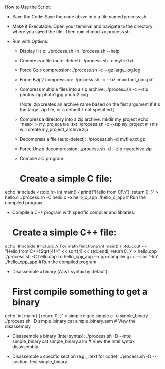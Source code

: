 How to Use the Script:
 * Save the Code:
   Save the code above into a file named process.sh.
 * Make it Executable:
   Open your terminal and navigate to the directory where you saved the file. Then run:
   chmod +x process.sh

 * Run with Options:
   * Display Help:
     ./process.sh -h
./process.sh --help

   * Compress a file (auto-detect):
     ./process.sh -c myfile.txt

   * Force Gzip compression:
     ./process.sh -c --gz large_log.log

   * Force Bzip2 compression:
     ./process.sh -c --bz important_doc.pdf

   * Compress multiple files into a zip archive:
     ./process.sh -c --zip photos.zip photo1.jpg photo2.png

     (Note: zip creates an archive name based on the first argument if it's the target zip file, or a default if not specified.)
   * Compress a directory into a zip archive:
     mkdir my_project
echo "hello" > my_project/file1.txt
./process.sh -c --zip my_project # This will create my_project_archive.zip

   * Decompress a file (auto-detect):
     ./process.sh -d myfile.txt.gz

   * Force Unzip decompression:
     ./process.sh -d --zip myarchive.zip

   * Compile a C program:
     # Create a simple C file:
echo '#include <stdio.h>
      int main() { printf("Hello from C!\n"); return 0; }' > hello.c
./process.sh -C hello.c -o hello_c_app
./hello_c_app # Run the compiled program

   * Compile a C++ program with specific compiler and libraries:
     # Create a simple C++ file:
echo '#include <iostream>
      #include <cmath> // For math functions
      int main() { std::cout << "Hello from C++! Sqrt(4)=" << sqrt(4) << std::endl; return 0; }' > hello.cpp
./process.sh -C hello.cpp -o hello_cpp_app --cpp-compiler g++ --libs '-lm'
./hello_cpp_app # Run the compiled program

   * Disassemble a binary (AT&T syntax by default):
     # First compile something to get a binary
echo 'int main() { return 0; }' > simple.c
gcc simple.c -o simple_binary
./process.sh -D simple_binary
cat simple_binary.asm # View the disassembly

   * Disassemble a binary (Intel syntax):
     ./process.sh -D --intel simple_binary
cat simple_binary.asm # View the Intel syntax disassembly

   * Disassemble a specific section (e.g., .text for code):
     ./process.sh -D --section .text simple_binary
